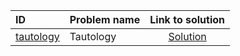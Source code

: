 | ID | Problem name | Link to solution |
|:---|:---|:---:|
| [tautology](https://open.kattis.com/problems/tautology) | Tautology | [Solution](https://github.com/versenyi98/kattis-solutions/tree/main/solutions/Tautology)|
